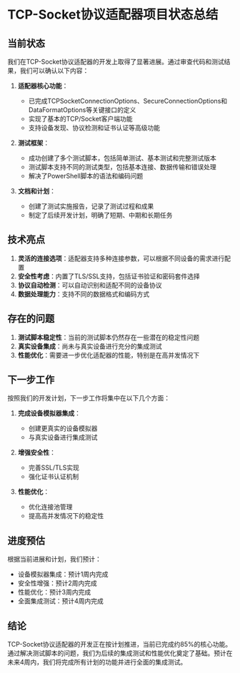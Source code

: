 # TCP-Socket协议适配器项目状态总结

## 当前状态

我们在TCP-Socket协议适配器的开发上取得了显著进展。通过审查代码和测试结果，我们可以确认以下内容：

1. **适配器核心功能**：
   - 已完成TCPSocketConnectionOptions、SecureConnectionOptions和DataFormatOptions等关键接口的定义
   - 实现了基本的TCP/Socket客户端功能
   - 支持设备发现、协议检测和证书认证等高级功能

2. **测试框架**：
   - 成功创建了多个测试脚本，包括简单测试、基本测试和完整测试版本
   - 测试脚本支持不同的测试类型，包括基本连接、数据传输和错误处理
   - 解决了PowerShell脚本的语法和编码问题

3. **文档和计划**：
   - 创建了测试实施报告，记录了测试过程和成果
   - 制定了后续开发计划，明确了短期、中期和长期任务

## 技术亮点

1. **灵活的连接选项**：适配器支持多种连接参数，可以根据不同设备的需求进行配置
2. **安全性考虑**：内置了TLS/SSL支持，包括证书验证和密码套件选择
3. **协议自动检测**：可以自动识别和适配不同的设备协议
4. **数据处理能力**：支持不同的数据格式和编码方式

## 存在的问题

1. **测试脚本稳定性**：当前的测试脚本仍然存在一些潜在的稳定性问题
2. **真实设备集成**：尚未与真实设备进行充分的集成测试
3. **性能优化**：需要进一步优化适配器的性能，特别是在高并发情况下

## 下一步工作

按照我们的开发计划，下一步工作将集中在以下几个方面：

1. **完成设备模拟器集成**：
   - 创建更真实的设备模拟器
   - 与真实设备进行集成测试

2. **增强安全性**：
   - 完善SSL/TLS实现
   - 强化证书认证机制

3. **性能优化**：
   - 优化连接池管理
   - 提高高并发情况下的稳定性

## 进度预估

根据当前进展和计划，我们预计：

- 设备模拟器集成：预计1周内完成
- 安全性增强：预计2周内完成
- 性能优化：预计3周内完成
- 全面集成测试：预计4周内完成

## 结论

TCP-Socket协议适配器的开发正在按计划推进，当前已完成约85%的核心功能。通过解决测试脚本的问题，我们为后续的集成测试和性能优化奠定了基础。预计在未来4周内，我们将完成所有计划的功能并进行全面的集成测试。
